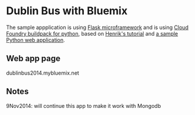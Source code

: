 Dublin Bus with Bluemix
=============================

The sample appplication is using [Flask microframework](http://flask.pocoo.org/) and is using [Cloud Foundry buildpack for python](https://github.com/cf-buildpacks/compile-extensions.git), based on [Henrik's tutorial](http://blog.4loeser.net/2014/06/some-fun-with-bluemix-cloud-foundry.html) and [a sample Python web application](https://github.com/michaljemala/hello-python).

Web app page
-----------------------
dublinbus2014.mybluemix.net

Notes
-----
9Nov2014: will continue this app to make it work with Mongodb
